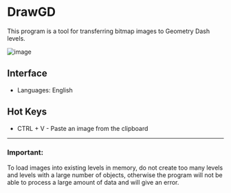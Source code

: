 # DrawGD
This program is a tool for transferring bitmap images to Geometry Dash levels.

![image](https://github.com/user-attachments/assets/0f68ed32-da83-4707-bc3e-d71082ed1527)

## Interface
- Languages: English

## Hot Keys
- CTRL + V - Paste an image from the clipboard

---

### Important:
To load images into existing levels in memory, do not create too many levels and levels with a large number of objects, otherwise the program will not be able to process a large amount of data and will give an error.

